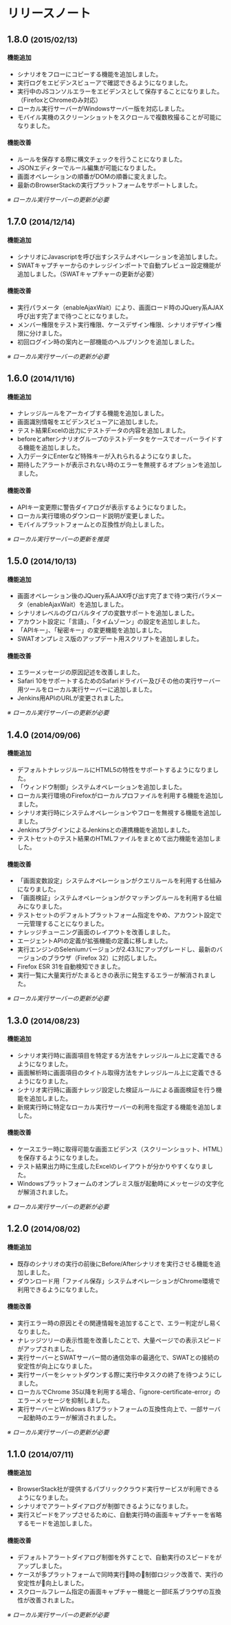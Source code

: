 リリースノート
===

1.8.0 <small>(2015/02/13)</small>
---

#### 機能追加

* シナリオをフローにコピーする機能を追加しました。
* 実行ログをエビデンスビューアで確認できるようになりました。
* 実行中のJSコンソルエラーをエビデンスとして保存することになりました。（FirefoxとChromeのみ対応）
* ローカル実行サーバーがWindowsサーバー版を対応しました。
* モバイル実機のスクリーンショットをスクロールで複数枚撮ることが可能になりました。

#### 機能改善

* ルールを保存する際に構文チェックを行うことになりました。
* JSONエディターでルール編集が可能になりました。
* 画面オペレーションの順番がDOMの順番に変えました。
* 最新のBrowserStackの実行プラットフォームをサポートしました。

*※ ローカル実行サーバーの更新が必要* 

1.7.0 <small>(2014/12/14)</small>
---

#### 機能追加

* シナリオにJavascriptを呼び出すシステムオペレーションを追加しました。
* SWATキャプチャーからのナレッジインポートで自動プレビュー設定機能が追加しました。（SWATキャプチャーの更新が必要）

#### 機能改善

* 実行パラメータ（enableAjaxWait）により、画面ロード時のJQuery系AJAX呼び出す完了まで待つことになりました。
* メンバー権限をテスト実行権限、ケースデザイン権限、シナリオデザイン権限に分けました。
* 初回ログイン時の案内と一部機能のヘルプリンクを追加しました。

*※ ローカル実行サーバーの更新が必要* 

1.6.0 <small>(2014/11/16)</small>
---

#### 機能追加

* ナレッジルールをアーカイブする機能を追加しました。
* 画面識別情報をエビデンスビューアに追加しました。
* テスト結果Excelの出力にテストデータの内容を追加しました。
* beforeとafterシナリオグループのテストデータをケースでオーバーライドする機能を追加しました。
* 入力データにEnterなど特殊キーが入れられるようになりました。
* 期待したアラートが表示されない時のエラーを無視するオプションを追加しました。

#### 機能改善

* APIキー変更際に警告ダイアログが表示するようになりました。
* ローカル実行環境のダウンロード説明が変更しました。
* モバイルプラットフォームとの互換性が向上しました。

*※ ローカル実行サーバーの更新を推奨* 

1.5.0 <small>(2014/10/13)</small>
---

#### 機能追加

* 画面オペレーション後のJQuery系AJAX呼び出す完了まで待つ実行パラメータ（enableAjaxWait）を追加しました。
* シナリオレベルのグロバルタイプの変数サポートを追加しました。
* アカウント設定に「言語」、「タイムゾーン」の設定を追加しました。
* 「APIキー」、「秘密キー」の変更機能を追加しました。
* SWATオンプレミス版のアップデート用スクリプトを追加しました。

#### 機能改善

* エラーメッセージの原因記述を改善しました。
* Safari 10をサポートするためのSafariドライバー及びその他の実行サーバー用ツールをローカル実行サーバーに追加しました。
* Jenkins用APIのURLが変更されました。

*※ ローカル実行サーバーの更新が必要* 

1.4.0 <small>(2014/09/06)</small>
---

#### 機能追加

* デフォルトナレッジルールにHTML5の特性をサポートするようになりました。
* 「ウィンドウ制御」システムオペレーションを追加しました。
* ローカル実行環境のFirefoxがローカルプロファイルを利用する機能を追加しました。
* シナリオ実行時にシステムオペレーションやフローを無視する機能を追加しました。
* JenkinsプラグインによるJenkinsとの連携機能を追加しました。
* テストセットのテスト結果のHTMLファイルをまとめて出力機能を追加しました。

#### 機能改善

* 「画面変数設定」システムオペレーションがクエリルールを利用する仕組みになりました。
* 「画面検証」システムオペレーションがクマッチングルールを利用する仕組みになりました。
* テストセットのデフォルトプラットフォーム指定をやめ、アカウント設定で一元管理することになりました。
* ナレッジチューニング画面のレイアウトを改善しました。
* エージェントAPIの定義が拡張機能の定義に移しました。
* 実行エンジンのSeleniumバージョンが2.43.1にアップグレードし、最新のバージョンのブラウザ（Firefox 32）に対応しました。
* Firefox ESR 31を自動検知できました。
* 実行一覧に大量実行がたまるときの表示に発生するエラーが解消されました。

*※ ローカル実行サーバーの更新が必要*

1.3.0 <small>(2014/08/23)</small>
---

#### 機能追加

* シナリオ実行時に画面項目を特定する方法をナレッジルール上に定義できるようになりました。
* 画面解析時に画面項目のタイトル取得方法をナレッジルール上に定義できるようになりました。
* シナリオ実行時に画面ナレッジ設定した検証ルールによる画面検証を行う機能を追加しました。
* 新規実行時に特定なローカル実行サーバーの利用を指定する機能を追加しました。

#### 機能改善

* ケースエラー時に取得可能な画面エビデンス（スクリーンショット、HTML）を保存するようになりました。
* テスト結果出力時に生成したExcelのレイアウトが分かりやすくなりました。
* Windowsプラットフォームのオンプレミス版が起動時にメッセージの文字化が解消されました。

*※ ローカル実行サーバーの更新が必要*

1.2.0 <small>(2014/08/02)</small>
---

#### 機能追加

* 既存のシナリオの実行の前後にBefore/Afterシナリオを実行させる機能を追加しました。
* ダウンロード用「ファイル保存」システムオペレーションがChrome環境で利用できるようになりました。

#### 機能改善

* 実行エラー時の原因とその関連情報を追加することで、エラー判定がし易くなりました。
* ナレッジツリーの表示性能を改善したことで、大量ページでの表示スピードがアップされました。
* 実行サーバーとSWATサーバー間の通信効率の最適化で、SWATとの接続の安定性が向上になりました。
* 実行サーバーをシャットダウンする際に実行中タスクの終了を待つようにしました。
* ローカルでChrome 35以降を利用する場合、「ignore-certificate-error」のエラーメッセージを抑制しました。
* 実行サーバーとWindows 8.1プラットフォームの互換性向上で、一部サーバー起動時のエラーが解消されました。

*※ ローカル実行サーバーの更新が必要*

1.1.0 <small>(2014/07/11)</small>
---

#### 機能追加

* BrowserStack社が提供するパブリッククラウド実行サービスが利用できるようになりました。
* シナリオでアラートダイアログが制御できるようになりました。
* 実行スピードをアップさせるために、自動実行時の画面キャプチャーを省略するモードを追加しました。

#### 機能改善

* デフォルトアラートダイアログ制御を外すことで、自動実行のスピードをがアップしました。
* ケースが多プラットフォームで同時実行時の制御ロジック改善で、実行の安定性が向上しました。
* スクロールフレーム指定の画面キャプチャー機能と一部IE系ブラウザの互換性が改善されました。

*※ ローカル実行サーバーの更新が必要*